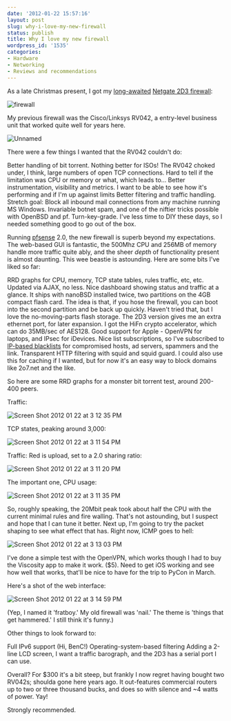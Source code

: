 ```yaml
---
date: '2012-01-22 15:57:16'
layout: post
slug: why-i-love-my-new-firewall
status: publish
title: Why I love my new firewall
wordpress_id: '1535'
categories:
- Hardware
- Networking
- Reviews and recommendations
---
```


As a late Christmas present, I got my [long-awaited](http://fnord.phfactor.net/2008/11/17/why-cant-i-find-this-firewall/) [Netgate 2D3 firewall](http://store.netgate.com/Netgate-m1n1wall-2D3-2D13-Red-P218C83.aspx):  

![firewall](http://fnord.phfactor.net/wp-content/uploads/2012/01/m1n1wall-2D13-red-system.jpg)




My previous firewall was the Cisco/Linksys RV042, a entry-level business unit that worked quite well for years here.




![Unnamed](http://fnord.phfactor.net/wp-content/uploads/2012/01/unnamed.jpg)




There were a few things I wanted that the RV042 couldn't do:




Better handling of bit torrent. Nothing better for ISOs! The RV042 choked under, I think, large numbers of open TCP connections. Hard to tell if the limitation was CPU or memory or what, which leads to…
Better instrumentation, visibility and metrics. I want to be able to see how it's performing and if I'm up against limits
Better filtering and traffic handling.
Stretch goal: Block all inbound mail connections from any machine running MS Windows. Invariable botnet spam, and one of the niftier tricks possible with OpenBSD and pf.
Turn-key-grade. I've less time to DIY these days, so I needed something good to go out of the box.


Running [pfsense](http://www.pfsense.org/) 2.0, the new firewall is superb beyond my expectations. The web-based GUI is fantastic, the 500Mhz CPU and 256MB of memory handle more traffic quite ably, and the sheer _depth_ of functionality present is almost daunting. This wee beastie is astounding. Here are some bits I've liked so far:




RRD graphs for CPU, memory, TCP state tables, rules traffic, etc, etc. Updated via AJAX, no less.
Nice dashboard showing status and traffic at a glance.
It ships with nanoBSD installed twice, two partitions on the 4GB compact flash card. The idea is that, if you hose the firewall, you can boot into the second partition and be back up quickly. Haven't tried that, but I love the no-moving-parts flash storage.
The 2D3 version gives me an extra ethernet port, for later expansion.
I got the HiFn crypto accelerator, which can do 35MB/sec of AES128.
Good support for Apple - OpenVPN for laptops, and IPsec for iDevices.
Nice list subscriptions, so I've subscribed to [IP-based blacklists](http://doc.pfsense.org/index.php/IP_Blocklist) for compromised hosts, ad servers, spammers and the link.
Transparent HTTP filtering with squid and squid guard. I could also use this for caching if I wanted, but for now it's an easy way to block domains like 2o7.net and the like.


So here are some RRD graphs for a monster bit torrent test, around 200-400 peers.  

Traffic:  

![Screen Shot 2012 01 22 at 3 12 35 PM](http://fnord.phfactor.net/wp-content/uploads/2012/01/Screen-Shot-2012-01-22-at-3.12.35-PM.png)




TCP states, peaking around 3,000:  

![Screen Shot 2012 01 22 at 3 11 54 PM](http://fnord.phfactor.net/wp-content/uploads/2012/01/Screen-Shot-2012-01-22-at-3.11.54-PM.png)




Traffic: Red is upload, set to a 2.0 sharing ratio:  

![Screen Shot 2012 01 22 at 3 11 20 PM](http://fnord.phfactor.net/wp-content/uploads/2012/01/Screen-Shot-2012-01-22-at-3.11.20-PM.png)




The important one, CPU usage:  

![Screen Shot 2012 01 22 at 3 11 35 PM](http://fnord.phfactor.net/wp-content/uploads/2012/01/Screen-Shot-2012-01-22-at-3.11.35-PM.png)




So, roughly speaking, the 20Mbit peak took about half the CPU with the current minimal rules and fire walling. That's not astounding, but I suspect and hope that I can tune it better. Next up, I'm going to try the packet shaping to see what effect that has. Right now, ICMP goes to hell:  

![Screen Shot 2012 01 22 at 3 13 03 PM](http://fnord.phfactor.net/wp-content/uploads/2012/01/Screen-Shot-2012-01-22-at-3.13.03-PM.png)




I've done a simple test with the OpenVPN, which works though I had to buy the Viscosity app to make it work. ($5). Need to get iOS working and see how well that works, that'll be nice to have for the trip to PyCon in March. 




Here's a shot of the web interface:  

![Screen Shot 2012 01 22 at 3 14 59 PM](http://fnord.phfactor.net/wp-content/uploads/2012/01/Screen-Shot-2012-01-22-at-3.14.59-PM.png)




(Yep, I named it 'fratboy.' My old firewall was 'nail.' The theme is 'things that get hammered.' I still think it's funny.)




Other things to look forward to:




Full IPv6 support (Hi, BenC!)
Operating-system-based filtering
Adding a 2-line LCD screen, I want a traffic barograph, and the 2D3 has a serial port I can use.


Overall? For $300 it's a bit steep, but frankly I now regret having bought two RV042s; shoulda gone here years ago. It out-features commercial routers up to two or three thousand bucks, and does so with silence and ~4 watts of power. Yay!




Strongly recommended.



